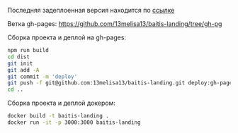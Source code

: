 Последняя задеплоенная версия находится по [ссылке](https://13melisa13.github.io/baitis-landing/)

Ветка gh-pages: https://github.com/13melisa13/baitis-landing/tree/gh-pg

Сборка проекта и деплой на gh-pages:
```bash
npm run build
cd dist
git init
git add -A
git commit -m 'deploy'
git push -f git@github.com:13melisa13/baitis-landing.git deploy:gh-pages
cd ..
```

Сборка проекта и деплой докером:

```bash
docker build -t baitis-landing .
docker run -it -p 3000:3000 baitis-landing


```



